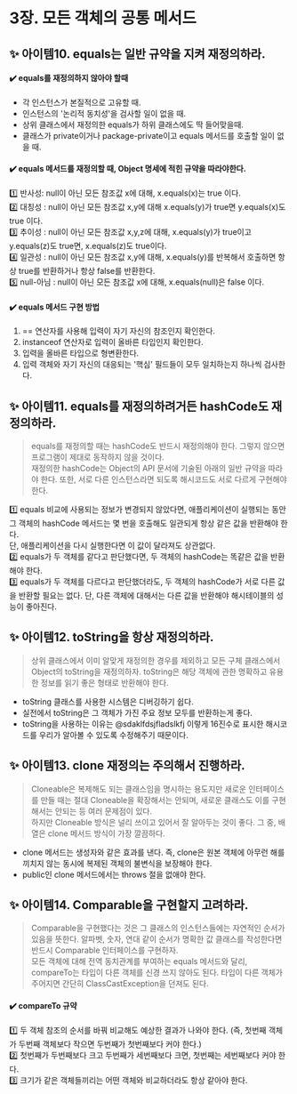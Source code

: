 # 3장. 모든 객체의 공통 메서드

## ✨ 아이템10. equals는 일반 규약을 지켜 재정의하라.

#### ✔️ equals를 재정의하지 않아야 할때
+ 각 인스턴스가 본질적으로 고유할 때.  
+ 인스턴스의 '논리적 동치성'을 검사할 일이 없을 때.  
+ 상위 클래스에서 재정의한 equals가 하위 클래스에도 딱 들어맞을때.   
+ 클래스가 private이거나 package-private이고 equals 메서드를 호출할 일이 없을 때.  

#### ✔️ equals 메서드를 재정의할 때, Object 명세에 적힌 규약을 따라야한다.
1️⃣ 반사성: null이 아닌 모든 참조값 x에 대해, x.equals(x)는 true 이다.  
2️⃣ 대칭성 : null이 아닌 모든 참조값 x,y에 대해 x.equals(y)가 true면 y.equals(x)도 true 이다.  
3️⃣ 추이성 : null이 아닌 모든 참조값 x,y,z에 대해, x.equals(y)가 true이고 y.equals(z)도 true면, x.equals(z)도 true이다.  
4️⃣ 일관성 : null이 아닌 모든 참조값 x,y에 대해, x.equals(y)를 반복해서 호출하면 항상 true를 반환하거나 항상 false를 반환한다.  
5️⃣ null-아님 : null이 아닌 모든 참조값 x에 대해, x.equals(null)은 false 이다.

#### ✔️ equals 메서드 구현 방법
1. == 연산자를 사용해 입력이 자기 자신의 참조인지 확인한다.
2. instanceof 연산자로 입력이 올바른 타입인지 확인한다.
3. 입력을  올바른 타입으로 형변환한다.
4. 입력 객체와 자기 자신의 대응되는 '핵심' 필드들이 모두 일치하는지 하나씩 검사한다.


## ✨ 아이템11. equals를 재정의하려거든 hashCode도 재정의하라.
> equals를 재정의할 때는 hashCode도 반드시 재정의해야 한다. 그렇지 않으면 프로그램이 제대로 동작하지 않을 것이다.  
> 재정의한 hashCode는 Object의 API 문서에 기술된 아래의 일반 규약을 따라야 한다. 또한, 서로 다른 인스턴스라면 되도록 해시코드도 서로 다르게 구현해야 한다.

1️⃣ equals 비교에 사용되는 정보가 변경되지 않았다면, 애플리케이션이 실행되는 동안 그 객체의 hashCode 메서드는 몇 번을 호출해도 일관되게 항상 같은 값을 반환해야 한다.  
단, 애플리케이션을 다시 실행한다면 이 값이 달라져도 상관없다.  
2️⃣ equals가 두 객체를 같다고 판단했다면, 두 객체의 hashCode는 똑같은 값을 반환해야 한다.   
3️⃣ equals가 두 객체를 다르다고 판단했더라도, 두 객체의 hashCode가 서로 다른 값을 반환할 필요는 없다. 단, 다른 객체에 대해서는 다른 값을 반환해야 해시테이블의 성능이 좋아진다.


## ✨ 아이템12. toString을 항상 재정의하라.
> 상위 클래스에서 이미 알맞게 재정의한 경우를 제외하고 모든 구체 클래스에서 Object의 toString을 재정의하자. toString은 해당 객체에 관한 명확하고 유용한 정보를 읽기 좋은 형태로 반환해야 한다.
+ toString 클래스를 사용한 시스템은 디버깅하기 쉽다.
+ 실전에서 toString은 그 객체가 가진 주요 정보 모두를 반환하는게 좋다.
+ toString을 사용하는 이유는  @sdaklfdsjfladslkfj 이렇게 16진수로 표시한 해시코드를 우리가 알아볼 수 있도록 수정해주기 때문이다.

## ✨ 아이템13. clone 재정의는 주의해서 진행하라.
> Cloneable은 복제해도 되는 클래스임을 명시하는 용도지만 새로운 인터페이스를 만들 때는 절대 Cloneable을 확장해서는 안되며, 새로운 클래스도 이를 구현해서는 안되는 등 여러 문제점이 있다.   
> 하지만 Cloneable 방식은 널리 쓰이고 있어서 잘 알아두는 것이 좋다. 그 중, 배열은 clone 메서드 방식이 가장 깔끔하다.
+ clone 메서드는 생성자와 같은 효과를 낸다. 즉, clone은 원본 객체에 아무런 해를 끼치지 않는 동시에 복제된 객체의 불변식을 보장해야 한다.
+ public인 clone 메서드에서는 throws 절을 없애야 한다.

## ✨ 아이템14. Comparable을 구현할지 고려하라.
> Comparable을 구현했다는 것은 그 클래스의 인스턴스들에는 자연적인 순서가 있음을 뜻한다. 알파벳, 숫자, 연대 같이 순서가 명확한 값 클래스를 작성한다면 반드시 Comparable 인터페이스를 구현하자.  
> 모든 객체에 대해 전역 동치관계를 부여하는 equals 메서드와 달리, compareTo는 타입이 다른 객체를 신경 쓰지 않아도 된다. 타입이 다른 객체가 주어지면 간단히 ClassCastException을 던져도 된다.
#### ✔️ compareTo 규약
1️⃣ 두 객체 참조의 순서를 바꿔 비교해도 예상한 결과가 나와야 한다. (즉, 첫번째 객체가 두번째 객체보다 작으면 두번째가 첫번째보다 커야 한다.)  
2️⃣ 첫번째가 두번째보다 크고 두번째가 세번째보다 크면, 첫번째는 세번째보다 커야 한다.    
3️⃣ 크기가 같은 객체들끼리는 어떤 객체와 비교하더라도 항상 같아야 한다.
